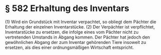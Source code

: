 # § 582 Erhaltung des Inventars
(1) Wird ein Grundstück mit Inventar verpachtet, so obliegt dem Pächter die Erhaltung der einzelnen Inventarstücke.
(2) Der Verpächter ist verpflichtet, Inventarstücke zu ersetzen, die infolge eines vom Pächter nicht zu vertretenden Umstands in Abgang kommen. Der Pächter hat jedoch den gewöhnlichen Abgang der zum Inventar gehörenden Tiere insoweit zu ersetzen, als dies einer ordnungsmäßigen Wirtschaft entspricht.